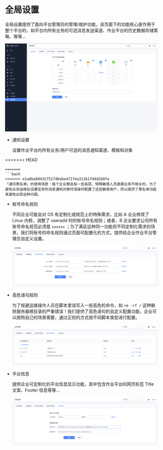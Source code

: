 # 全局设置

全局设置提供了面向平台管理员的管理/维护功能，该页面下的功能核心是作用于整个平台的，如平台内所有业务的可选消息发送渠道、作业平台的历史数据存储策略、等等...

![image-20200814114815248](media/image-20200814114815248.png)

- 通知设置

  设置作业平台内所有业务/用户可选的消息通知渠道、模板和对象

<<<<<<< HEAD
  ```plain
=======
  ```bash
>>>>>>> e1a8ba8043275274bebe47274a313b1fd4d2b0fe
  「通讯黑名单」的使用场景：每个企业都会有一些高层、特殊敏感人员是跟业务不相关的，为了避免业务运维在设置任务的消息通知对象时误操作配置了这些敏感用户，所以提供了黑名单功能来避免出现这种问题。
  ```

- 账号命名规则

  不同企业可能会对 OS 有定制化或规范上的特殊需求，比如 A 企业修改了 Linux 内核，调整了 useradd 时的账号命名规则；或者，B 企业要求公司所有账号命名规范必须是 `xxxxxx` ；为了满足这种同一功能但不同定制化需求的场景，我们将账号的命名规则通过页面可配置化的方式，提供给企业作业平台管理员自定义设置。

  ![image-20200814115142252](media/image-20200814115142252.png)

- 高危语句规则

  为了规避运维操作人员在脚本里误写入一些高危的命令，如 `rm -rf /` 这种删除服务器根目录的严重错误！我们提供了高危语句的自定义配置功能，企业可以按照自己的场景需要，通过正则的方式按不同脚本类型进行配置。

  ![image-20200814115124927](media/image-20200814115124927.png)
  
- 平台信息

  提供企业可定制化的平台信息显示功能，其中包含作业平台的网页标签 Title 文案、Footer 信息等等...

  ![image-20200814114958704](media/image-20200814114958704.png)